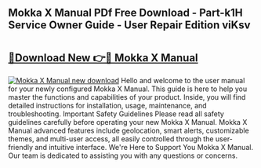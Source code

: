 ## Mokka X Manual PDf Free Download - Part-k1H Service Owner Guide - User Repair Edition viKsv

# <h2><a href="http://cf29610.oget.top/?id=Mokka+X+Manual">🔗Download New 👉🔴 Mokka X Manual</a></h2>

[![Mokka X Manual new download](https://i.imgur.com/5g1atiW.png)](http://cf29610.oget.top/?id=Mokka+X+Manual)
Hello and welcome to the user manual for your newly configured Mokka X Manual. This guide is here to help you master the functions and capabilities of your product. Inside, you will find detailed instructions for installation, usage, maintenance, and troubleshooting. Important Safety Guidelines Please read all safety guidelines carefully before operating your new Mokka X Manual. Mokka X Manual advanced features include geolocation, smart alerts, customizable themes, and multi-user access, all easily controlled through the user-friendly and intuitive interface. We're Here to Support You Mokka X Manual. Our team is dedicated to assisting you with any questions or concerns.
